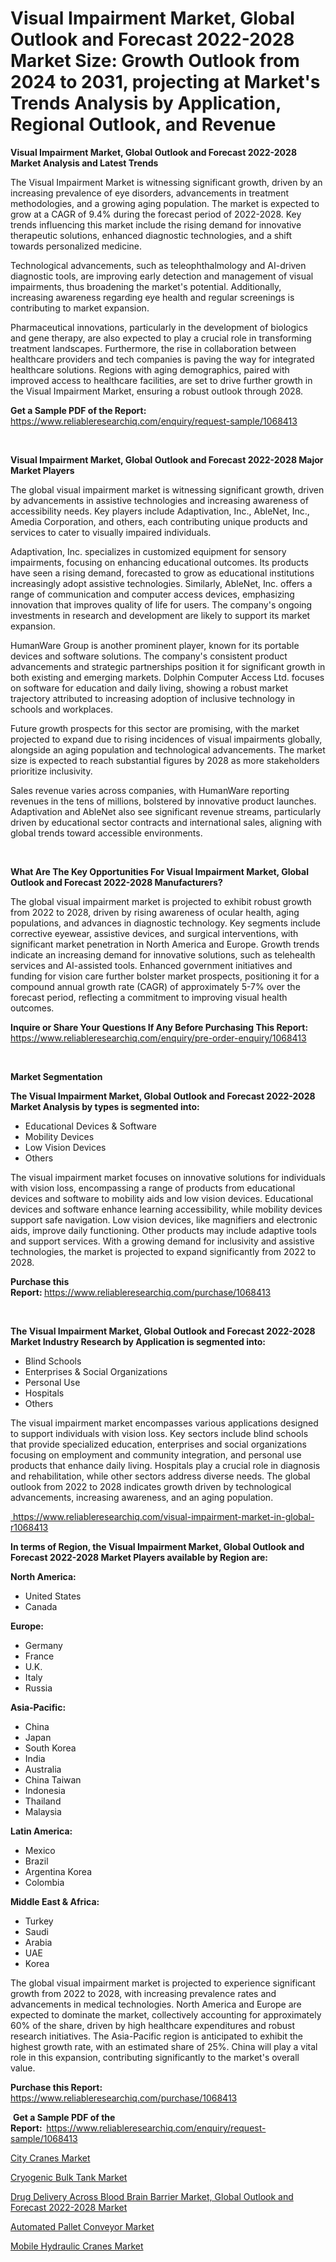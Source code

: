 <p><h1>Visual Impairment Market, Global Outlook and Forecast 2022-2028 Market Size: Growth Outlook from 2024 to 2031, projecting at Market's Trends Analysis by Application, Regional Outlook, and Revenue</h1></p><p><strong>Visual Impairment Market, Global Outlook and Forecast 2022-2028 Market Analysis and Latest Trends</strong></p>
<p><p>The Visual Impairment Market is witnessing significant growth, driven by an increasing prevalence of eye disorders, advancements in treatment methodologies, and a growing aging population. The market is expected to grow at a CAGR of 9.4% during the forecast period of 2022-2028. Key trends influencing this market include the rising demand for innovative therapeutic solutions, enhanced diagnostic technologies, and a shift towards personalized medicine.</p><p>Technological advancements, such as teleophthalmology and AI-driven diagnostic tools, are improving early detection and management of visual impairments, thus broadening the market's potential. Additionally, increasing awareness regarding eye health and regular screenings is contributing to market expansion.</p><p>Pharmaceutical innovations, particularly in the development of biologics and gene therapy, are also expected to play a crucial role in transforming treatment landscapes. Furthermore, the rise in collaboration between healthcare providers and tech companies is paving the way for integrated healthcare solutions. Regions with aging demographics, paired with improved access to healthcare facilities, are set to drive further growth in the Visual Impairment Market, ensuring a robust outlook through 2028.</p></p>
<p><strong>Get a Sample PDF of the Report:&nbsp;</strong> <a href="https://www.reliableresearchiq.com/enquiry/request-sample/1068413?utm_campaign=1123&utm_medium=2&utm_source=Github&utm_content=ia&utm_term=25122024&utm_id=visual-impairment-market-global-outlook-and-forecast-2022-2028">https://www.reliableresearchiq.com/enquiry/request-sample/1068413</a></p>
<p>&nbsp;</p>
<p><strong>Visual Impairment Market, Global Outlook and Forecast 2022-2028 Major Market Players</strong></p>
<p><p>The global visual impairment market is witnessing significant growth, driven by advancements in assistive technologies and increasing awareness of accessibility needs. Key players include Adaptivation, Inc., AbleNet, Inc., Amedia Corporation, and others, each contributing unique products and services to cater to visually impaired individuals.</p><p>Adaptivation, Inc. specializes in customized equipment for sensory impairments, focusing on enhancing educational outcomes. Its products have seen a rising demand, forecasted to grow as educational institutions increasingly adopt assistive technologies. Similarly, AbleNet, Inc. offers a range of communication and computer access devices, emphasizing innovation that improves quality of life for users. The company's ongoing investments in research and development are likely to support its market expansion.</p><p>HumanWare Group is another prominent player, known for its portable devices and software solutions. The company's consistent product advancements and strategic partnerships position it for significant growth in both existing and emerging markets. Dolphin Computer Access Ltd. focuses on software for education and daily living, showing a robust market trajectory attributed to increasing adoption of inclusive technology in schools and workplaces.</p><p>Future growth prospects for this sector are promising, with the market projected to expand due to rising incidences of visual impairments globally, alongside an aging population and technological advancements. The market size is expected to reach substantial figures by 2028 as more stakeholders prioritize inclusivity.</p><p>Sales revenue varies across companies, with HumanWare reporting revenues in the tens of millions, bolstered by innovative product launches. Adaptivation and AbleNet also see significant revenue streams, particularly driven by educational sector contracts and international sales, aligning with global trends toward accessible environments.</p></p>
<p>&nbsp;</p>
<p><strong>What Are The Key Opportunities For Visual Impairment Market, Global Outlook and Forecast 2022-2028 Manufacturers?</strong></p>
<p><p>The global visual impairment market is projected to exhibit robust growth from 2022 to 2028, driven by rising awareness of ocular health, aging populations, and advances in diagnostic technology. Key segments include corrective eyewear, assistive devices, and surgical interventions, with significant market penetration in North America and Europe. Growth trends indicate an increasing demand for innovative solutions, such as telehealth services and AI-assisted tools. Enhanced government initiatives and funding for vision care further bolster market prospects, positioning it for a compound annual growth rate (CAGR) of approximately 5-7% over the forecast period, reflecting a commitment to improving visual health outcomes.</p></p>
<p><strong>Inquire or Share Your Questions If Any Before Purchasing This Report:</strong> <a href="https://www.reliableresearchiq.com/enquiry/pre-order-enquiry/1068413?utm_campaign=1123&utm_medium=2&utm_source=Github&utm_content=ia&utm_term=25122024&utm_id=visual-impairment-market-global-outlook-and-forecast-2022-2028">https://www.reliableresearchiq.com/enquiry/pre-order-enquiry/1068413</a></p>
<p>&nbsp;</p>
<p><strong>Market Segmentation</strong></p>
<p><strong>The Visual Impairment Market, Global Outlook and Forecast 2022-2028 Market Analysis by types is segmented into:</strong></p>
<p><ul><li>Educational Devices & Software</li><li>Mobility Devices</li><li>Low Vision Devices</li><li>Others</li></ul></p>
<p><p>The visual impairment market focuses on innovative solutions for individuals with vision loss, encompassing a range of products from educational devices and software to mobility aids and low vision devices. Educational devices and software enhance learning accessibility, while mobility devices support safe navigation. Low vision devices, like magnifiers and electronic aids, improve daily functioning. Other products may include adaptive tools and support services. With a growing demand for inclusivity and assistive technologies, the market is projected to expand significantly from 2022 to 2028.</p></p>
<p><strong>Purchase this Report:&nbsp;</strong><a href="https://www.reliableresearchiq.com/purchase/1068413?utm_campaign=1123&utm_medium=2&utm_source=Github&utm_content=ia&utm_term=25122024&utm_id=visual-impairment-market-global-outlook-and-forecast-2022-2028">https://www.reliableresearchiq.com/purchase/1068413</a></p>
<p>&nbsp;</p>
<p><strong>The Visual Impairment Market, Global Outlook and Forecast 2022-2028 Market Industry Research by Application is segmented into:</strong></p>
<p><ul><li>Blind Schools</li><li>Enterprises & Social Organizations</li><li>Personal Use</li><li>Hospitals</li><li>Others</li></ul></p>
<p><p>The visual impairment market encompasses various applications designed to support individuals with vision loss. Key sectors include blind schools that provide specialized education, enterprises and social organizations focusing on employment and community integration, and personal use products that enhance daily living. Hospitals play a crucial role in diagnosis and rehabilitation, while other sectors address diverse needs. The global outlook from 2022 to 2028 indicates growth driven by technological advancements, increasing awareness, and an aging population.</p></p>
<p><a href="https://www.reliableresearchiq.com/visual-impairment-market-in-global-r1068413?utm_campaign=1123&utm_medium=2&utm_source=Github&utm_content=ia&utm_term=25122024&utm_id=visual-impairment-market-global-outlook-and-forecast-2022-2028">&nbsp;https://www.reliableresearchiq.com/visual-impairment-market-in-global-r1068413</a></p>
<p><strong>In terms of Region, the Visual Impairment Market, Global Outlook and Forecast 2022-2028 Market Players available by Region are:</strong></p>
<p>
    <p> <strong> North America: </strong>
        <ul>
            <li>United States</li>
            <li>Canada</li>
        </ul>
        </p> 
    <p> <strong> Europe: </strong>
        <ul>
            <li>Germany</li>
            <li>France</li>
            <li>U.K.</li>
            <li>Italy</li>
            <li>Russia</li>
        </ul>
        </p> 
    <p> <strong> Asia-Pacific: </strong>
        <ul>
            <li>China</li>
            <li>Japan</li>
            <li>South Korea</li>
            <li>India</li>
            <li>Australia</li>
            <li>China Taiwan</li>
            <li>Indonesia</li>
            <li>Thailand</li>
            <li>Malaysia</li>
        </ul>
        </p> 
    <p> <strong> Latin America: </strong>
        <ul>
            <li>Mexico</li>
            <li>Brazil</li>
            <li>Argentina Korea</li>
            <li>Colombia</li>
        </ul>
        </p> 
    <p> <strong> Middle East & Africa: </strong>
        <ul>
            <li>Turkey</li>
            <li>Saudi</li>
            <li>Arabia</li>
            <li>UAE</li>
            <li>Korea</li>
        </ul>
    </p>
    </p>
<p><p>The global visual impairment market is projected to experience significant growth from 2022 to 2028, with increasing prevalence rates and advancements in medical technologies. North America and Europe are expected to dominate the market, collectively accounting for approximately 60% of the share, driven by high healthcare expenditures and robust research initiatives. The Asia-Pacific region is anticipated to exhibit the highest growth rate, with an estimated share of 25%. China will play a vital role in this expansion, contributing significantly to the market's overall value.</p></p>
<p><strong>Purchase this Report: </strong><a href="https://www.reliableresearchiq.com/purchase/1068413?utm_campaign=1123&utm_medium=2&utm_source=Github&utm_content=ia&utm_term=25122024&utm_id=visual-impairment-market-global-outlook-and-forecast-2022-2028">https://www.reliableresearchiq.com/purchase/1068413</a></p>
<p>&nbsp;<strong>Get a Sample PDF of the Report:&nbsp;&nbsp;</strong><a href="https://www.reliableresearchiq.com/enquiry/request-sample/1068413?utm_campaign=1123&utm_medium=2&utm_source=Github&utm_content=ia&utm_term=25122024&utm_id=visual-impairment-market-global-outlook-and-forecast-2022-2028">https://www.reliableresearchiq.com/enquiry/request-sample/1068413</a></p>
<p><strong></strong></p>
<p><p><a href="https://www.linkedin.com/pulse/according-global-city-cranes-market-trends-applications-tynse?utm_campaign=1123&utm_medium=2&utm_source=Github&utm_content=ia&utm_term=25122024&utm_id=visual-impairment-market-global-outlook-and-forecast-2022-2028">City Cranes Market</a></p><p><a href="https://www.linkedin.com/pulse/impact-latest-trends-cryogenic-bulk-tank-market-growth-dprtc?utm_campaign=1123&utm_medium=2&utm_source=Github&utm_content=ia&utm_term=25122024&utm_id=visual-impairment-market-global-outlook-and-forecast-2022-2028">Cryogenic Bulk Tank Market</a></p><p><a href="https://github.com/oslieselotte2192/Market-Research-Report-List-1/blob/main/drug-delivery-across-blood-brain-barrier-market-global-outlook-and-forecast-2022-2028-market.md?utm_campaign=1123&utm_medium=2&utm_source=Github&utm_content=ia&utm_term=25122024&utm_id=visual-impairment-market-global-outlook-and-forecast-2022-2028">Drug Delivery Across Blood Brain Barrier Market, Global Outlook and Forecast 2022-2028 Market</a></p><p><a href="https://www.linkedin.com/pulse/study-automated-pallet-conveyor-market-offeringdata-concerning-tf8df?utm_campaign=1123&utm_medium=2&utm_source=Github&utm_content=ia&utm_term=25122024&utm_id=visual-impairment-market-global-outlook-and-forecast-2022-2028">Automated Pallet Conveyor Market</a></p><p><a href="https://www.linkedin.com/pulse/mobile-hydraulic-cranes-industry-forecast-report-key-demographics-hu2kf?utm_campaign=1123&utm_medium=2&utm_source=Github&utm_content=ia&utm_term=25122024&utm_id=visual-impairment-market-global-outlook-and-forecast-2022-2028">Mobile Hydraulic Cranes Market</a></p></p>